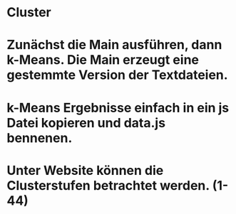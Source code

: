Cluster
=======

# Zunächst die Main ausführen, dann k-Means. Die Main erzeugt eine gestemmte Version der Textdateien. 
# k-Means Ergebnisse einfach in ein js Datei kopieren und data.js bennenen. 
# Unter Website können die Clusterstufen betrachtet werden. (1-44) 
